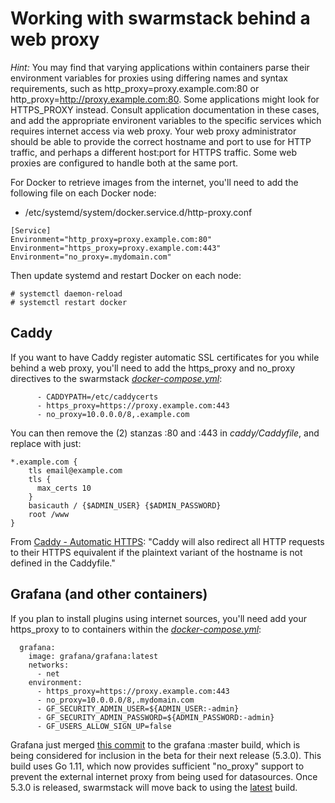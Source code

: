 # Working with swarmstack behind a web proxy

_Hint:_ You may find that varying applications within containers parse their environment variables for proxies using differing names and syntax requirements, such as http_proxy=proxy.example.com:80 or http_proxy=http://proxy.example.com:80. Some applications might look for HTTPS_PROXY instead. Consult application documentation in these cases, and add the appropriate environent variables to the specific services which requires internet access via web proxy. Your web proxy administrator should be able to provide the correct hostname and port to use for HTTP traffic, and perhaps a different host:port for HTTPS traffic. Some web proxies are configured to handle both at the same port.

For Docker to retrieve images from the internet, you'll need to add the following file on each Docker node:

* /etc/systemd/system/docker.service.d/http-proxy.conf

```
[Service]
Environment="http_proxy=proxy.example.com:80"
Environment="https_proxy=proxy.example.com:443"
Environment="no_proxy=.mydomain.com"
```

Then update systemd and restart Docker on each node:

    # systemctl daemon-reload
    # systemctl restart docker

## Caddy

If you want to have Caddy register automatic SSL certificates for you while behind a web proxy, you'll need to add the https_proxy and no_proxy directives to the swarmstack _[docker-compose.yml](https://github.com/nholuongut/docker-swarm-stack/blob/master/docker-compose.yml)_:

```
      - CADDYPATH=/etc/caddycerts
      - https_proxy=https://proxy.example.com:443
      - no_proxy=10.0.0.0/8,.example.com
```
You can then remove the (2) stanzas :80 and :443 in _caddy/Caddyfile_, and replace with just:
```
*.example.com {
    tls email@example.com
    tls {
      max_certs 10
    }
    basicauth / {$ADMIN_USER} {$ADMIN_PASSWORD}
    root /www
}
```
From [Caddy - Automatic HTTPS](https://caddyserver.com/docs/automatic-https): "Caddy will also redirect all HTTP requests to their HTTPS equivalent if the plaintext variant of the hostname is not defined in the Caddyfile."

## Grafana (and other containers)

If you plan to install plugins using internet sources, you'll need add your https_proxy to to containers within the _[docker-compose.yml](https://github.com/nholuongut/docker-swarm-stack/blob/master/docker-compose.yml)_:

```
  grafana:
    image: grafana/grafana:latest
    networks:
      - net
    environment:
      - https_proxy=https://proxy.example.com:443
      - no_proxy=10.0.0.0/8,.mydomain.com
      - GF_SECURITY_ADMIN_USER=${ADMIN_USER:-admin}
      - GF_SECURITY_ADMIN_PASSWORD=${ADMIN_PASSWORD:-admin}
      - GF_USERS_ALLOW_SIGN_UP=false
```

Grafana just merged [this commit](https://github.com/golang/net/commit/c21de06aaf072cea07f3a65d6970e5c7d8b6cd6d) to the grafana :master build, which is being considered for inclusion in the beta for their next release (5.3.0). This build uses Go 1.11, which now provides sufficient "no_proxy" support to prevent the external internet proxy from being used for datasources. Once 5.3.0 is released, swarmstack will move back to using the [latest](https://hub.docker.com/grafana/grafana) build.
